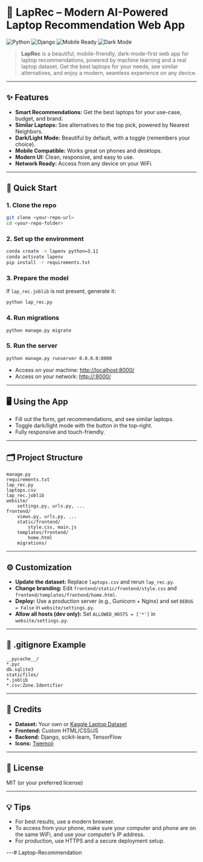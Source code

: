 # 🚀 LapRec – Modern AI-Powered Laptop Recommendation Web App

![Python](https://img.shields.io/badge/Python-3.11-blue?logo=python)
![Django](https://img.shields.io/badge/Django-5.2-green?logo=django)
![Mobile Ready](https://img.shields.io/badge/Mobile%20Ready-Yes-blueviolet?logo=android)
![Dark Mode](https://img.shields.io/badge/Dark%20Mode-Default-black?logo=moon)

> **LapRec** is a beautiful, mobile-friendly, dark-mode-first web app for laptop recommendations, powered by machine learning and a real laptop dataset. Get the best laptops for your needs, see similar alternatives, and enjoy a modern, seamless experience on any device.

---

## ✨ Features

- **Smart Recommendations:** Get the best laptops for your use-case, budget, and brand.
- **Similar Laptops:** See alternatives to the top pick, powered by Nearest Neighbors.
- **Dark/Light Mode:** Beautiful by default, with a toggle (remembers your choice).
- **Mobile Compatible:** Works great on phones and desktops.
- **Modern UI:** Clean, responsive, and easy to use.
- **Network Ready:** Access from any device on your WiFi.

---

## 🚦 Quick Start

### 1. Clone the repo
```bash
git clone <your-repo-url>
cd <your-repo-folder>
```

### 2. Set up the environment
```bash
conda create -n lapenv python=3.11
conda activate lapenv
pip install -r requirements.txt
```

### 3. Prepare the model
If `lap_rec.joblib` is not present, generate it:
```bash
python lap_rec.py
```

### 4. Run migrations
```bash
python manage.py migrate
```

### 5. Run the server
```bash
python manage.py runserver 0.0.0.0:8000
```
- Access on your machine: [http://localhost:8000/](http://localhost:8000/)
- Access on your network: [http://<your-ip>:8000/](http://<your-ip>:8000/)

---

## 🖥️ Using the App
- Fill out the form, get recommendations, and see similar laptops.
- Toggle dark/light mode with the button in the top-right.
- Fully responsive and touch-friendly.

---

## 🗂️ Project Structure
```
manage.py
requirements.txt
lap_rec.py
laptops.csv
lap_rec.joblib
website/
    settings.py, urls.py, ...
frontend/
    views.py, urls.py, ...
    static/frontend/
        style.css, main.js
    templates/frontend/
        home.html
    migrations/
```

---

## ⚙️ Customization
- **Update the dataset:** Replace `laptops.csv` and rerun `lap_rec.py`.
- **Change branding:** Edit `frontend/static/frontend/style.css` and `frontend/templates/frontend/home.html`.
- **Deploy:** Use a production server (e.g., Gunicorn + Nginx) and set `DEBUG = False` in `website/settings.py`.
- **Allow all hosts (dev only):** Set `ALLOWED_HOSTS = ['*']` in `website/settings.py`.

---

## 📝 .gitignore Example
```gitignore
__pycache__/
*.pyc
db.sqlite3
staticfiles/
*.joblib
*.csv:Zone.Identifier
```

---

## 🙏 Credits
- **Dataset:** Your own or [Kaggle Laptop Dataset](https://www.kaggle.com/)
- **Frontend:** Custom HTML/CSS/JS
- **Backend:** Django, scikit-learn, TensorFlow
- **Icons:** [Twemoji](https://twemoji.twitter.com/)

---

## 📄 License
MIT (or your preferred license)

---

## 💡 Tips
- For best results, use a modern browser.
- To access from your phone, make sure your computer and phone are on the same WiFi, and use your computer’s IP address.
- For production, use HTTPS and a secure deployment setup.

---# Laptop-Recommendation

